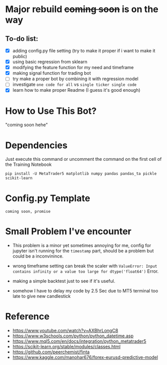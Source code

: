 # Major rebuild ~~coming soon~~ is on the way
## To-do list:
* [x] adding config.py file setting (try to make it proper if i want to make it public)
* [x] using basic regression from sklearn
* [x] modifying the feature function for my need and timeframe
* [x] making signal function for trading bot
* [ ] try make a proper bot by combining it with regression model
* [ ] investigate `one code for all` vs `single ticker single code`
* [x] learn how to make proper Readme (I guess it's good enough)

# How to Use This Bot?
"coming soon hehe"

# Dependencies
Just execute this command or uncomment the command on the first cell of the Training Notebook
```
pip install -U MetaTrader5 matplotlib numpy pandas pandas_ta pickle scikit-learn
```

# Config.py Template
```
coming soon, promise
```

# Small Problem I've encounter
* This problem is a minor yet sometimes annoying for me, config for jupyter isn't running for the `timestamp` part, should be a problem but could be a inconvinince.

* wrong timeframe setting can break the scaler with `ValueError: Input contains infinity or a value too large for dtype('float64')` Error.

* making a simple backtest just to see if it's useful.

* somehow I have to delay my code by 2.5 Sec due to MT5 terminal too late to give new candlestick 

# Reference
* https://www.youtube.com/watch?v=AXBhrLongC8
* https://www.w3schools.com/python/python_datetime.asp
* https://www.mql5.com/en/docs/integration/python_metatrader5
* https://scikit-learn.org/stable/modules/classes.html
* https://github.com/peerchemist/finta
* https://www.kaggle.com/manohar676/forex-eurusd-predictive-model
